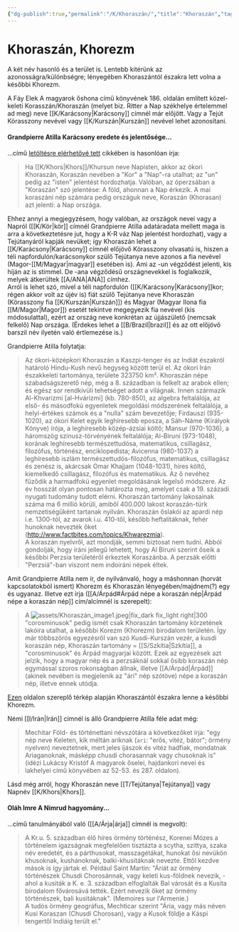 ```yaml
---
{"dg-publish":true,"permalink":"/K/Khoraszán/","title":"Khoraszán","tags":["titleandheadingonedontmatch"],"created":"2024-01-12T06:00","updated":"2025-09-24T13:54"}
---
```



# Khoraszán, Khorezm

A két név hasonló és a terület is. Lentebb kitérünk az azonosságra/különbségre; lényegében Khoraszántól északra lett volna a későbbi Khorezm.  

A Fáy Elek A magyarok őshona című könyvének 186. oldalán említett közel-keleti Korasszán/Khoraszán (melyet biz. Ritter a Nap székhelye értelemmel ad meg) neve [[K/Karácsony\|Karácsony]] címnél már előjött. Vagy a Tejút Körasszony nevével vagy [[K/Kurszán\|Kurszán]] nevével lehet azonosítani.  

#### Grandpierre Atilla Karácsony eredete és jelentősége...

...című [letöltésre elérhetővé tett](https://mega.nz/file/pzNzhKJB#KXz_bvQtrp_QYzmqFqWwIpf4TSn31z4Fn4bUVLJ8jpA) cikkében is hasonlóan írja:  
> Ha [[K/Khors\|Khors]]/Khursun neve Napisten, akkor az ókori Khoraszán, Koraszán nevében a "Kor" a "Nap"-ra utalhat; az "un" pedig az "isten" jelentést hordozhatja. Valóban, az óperzsában a "Koraszán" szó jelentése: A föld, ahonnan a Nap érkezik. A mai koraszáni nép számára pedig országuk neve, Koraszán (Khorasan) azt jelenti: a Nap országa.  

Ehhez annyi a megjegyzésem, hogy valóban, az országok nevei vagy a Napról ([[K/Kör\|kör]] címnél Grandpierre Atilla adatáradata mellett maga is arra a következtetésre jut, hogy a K-R váz Nap jelentést hordozhat), vagy a Tejútanyáról kapják nevüket; így Khoraszán lehet a [[K/Karácsony\|Karácsony]] címnél előjövő Körasszony olvasatú is, hiszen a téli napfordulón/karácsonykor szülő Tejútanya neve azonos a fia nevével (Magor-[[M/Magyar\|magyar]] esetében is). Ami az -un végződést jelenti, kis híján az is stimmel. De -ana végződésű országnevekkel is foglalkozik, melyek átkerültek [[A/ANA\|ANA]] címhez.  
Arról is lehet szó, mivel a téli napfordulón ([[K/Karácsony\|Karácsony]]kor; régen akkor volt az újév is) fiát szülő Tejútanya neve Khoraszán (Körasszony fia [[K/Kurszán\|Kurszán]]) és Magyar (Magyar Ilona fia [[M/Magor\|Magor]]) esetét tekintve megegyezik fia nevével (kis módosulattal), ezért az ország neve konkrétan az újjászülető (nemcsak felkelő) Nap országa. (Érdekes lehet a [[B/Brazil\|brazil]] és az ott előjövő barszil név ilyetén való értlemezése is.)  

Grandpierre Atilla folytatja:
> Az ókori-középkori Khoraszán a Kaszpi-tenger és az Indiát északról határoló Hindu-Kush nevű hegység között terül el. Az ókori Irán északkeleti tartománya, területe 323750 km². Khoraszán népe szabadságszerető nép, még a 8. században is felkelt az arabok ellen; és egész sor rendkívüli tehetséget adott a világnak. Innen származik Al-Khvarizmi \[al-Hvárizmi\] (kb. 780-850), az algebra feltalálója, az első- és másodfokú egyenletek megoldási módszerének feltalálója, a helyi-értékes számok és a "nulla" szám bevezetője; Firdauszi (935-1020), az ókori Kelet egyik leghíresebb eposza, a Sáh-Náme (Királyok Könyve) írója, a leghíresebb közép-ázsiai költő; Mansur (970-1036), a háromszög szinusz-törvényének feltalálója; Al-Biruni (973-1048), korának leghíresebb természettudósa, matematikus, csillagász, filozófus, történész, enciklopedista; Avicenna (980-1037) a leghíresebb iszlám természettudós-filozófus, matematikus, csillagász és zenész is, akárcsak Omar Khajjam (1048-1031), híres költő, kiemelkedő csillagász, filozófus és matematikus. Az ő nevéhez fűződik a harmadfokú egyenlet megoldásának legelső módszere. Az év hosszát olyan pontosan határozta meg, amelyet csak a 19. századi nyugati tudomány tudott elérni. Khoraszán tartomány lakosainak száma ma 6 millió körüli, amiből 400.000 lakost koraszán-türk nemzetiségűként tartanak nyilván. Khoraszán őslakói az apardi nép i.e. 1300-tól, az avarok i.u. 410-től, később heftalitáknak, fehér hunoknak nevezték őket (http://www.factbites.com/topics/Khwarezmia).  
> A koraszán nyelvről, azt mondják, semmi biztosat nem tudni. Abból gondolják, hogy iráni jellegű lehetett, hogy Al Biruni szerint őseik a későbbi Perzsia területéről érkeztek Koraszánba. A perzsák előtti "Perzsiá"-ban viszont nem indoiráni népek éltek.  

Amit Grandpierre Atilla nem ír, de nyilvánvaló, hogy a máshonnan (horvát kapcsolatokból ismert) Khorezm és Khoraszán lényegében/majdnem(?) egy és ugyanaz. Illetve ezt írja ([[A/Árpád#Árpád népe a koraszán nép\|Árpád népe a koraszán nép]] cím/alcímnél is szerepelt):  
> A ![assets/Khoraszán_image1.jpeg|fix_dark fix_light right|300](/img/user/K/assets/Khorasz%C3%A1n_image1.jpeg)"corosminusok" pedig ismét csak Khoraszán tartomány körzetének lakóira utalhat, a későbbi Korezm (Khorezm) birodalom területén. Így már többszörös egyezésről van szó Kusdi-Kurszán vezér, a kusdi koraszán nép, Khoraszán tartomány = [[S/Szkítia\|Szkítia]], a "corosminusok" és Árpád magyarjai között. Ezek az egyezések azt jelzik, hogy a magyar nép és a perzsáknál sokkal ősibb koraszán nép egymással szoros rokonságban állnak, illetve [[A/Árpád\|Árpád]] (akinek nevében is megjelenik az "ári" nép szótöve) népe a koraszán nép, illetve ennek utódja.  

[Ezen](https://en.wikipedia.org/wiki/Transoxiana) oldalon szereplő térkép alapján Khoraszántól északra lenne a későbbi Khorezm.  

Némi [[I/Irán\|Irán]] címnél is álló Grandpierre Atilla féle adat még:  
> Mechitar Föld- és történettani névszótára a következőket írja: "egy nép neve Keleten, kik méltán ariknak (`ari`: "erős, vitéz, bátor"; örmény nyelven) neveztetnek, mert jeles íjászok és vitéz hadfiak, mondatnak Ariaganoknak, másképp chusdi chorasannak vagy chusoknak is" (idézi Lukácsy Kristóf A magyarok őselei, hajdankori nevei és lakhelyei című könyvében az 52-53. és 287. oldalon).  

Lásd még arról, hogy Khoraszán neve [[T/Tejútanya\|Tejútanya]] vagy Napnév [[K/Khors\|Khors]].  

#### Oláh Imre A Nimrud hagyomány...

...című tanulmányából való ([[A/Árja\|árja]] címnél is megvolt):  
> A Kr.u. 5. században élő híres örmény történész, Korenei Mózes a történelem igazságnak megfelelően tisztázta a scytha, szittya, szaka név eredetét, és a párthusokat, masszagétákat, hunokat ősi nevükön khusoknak, kushánoknak, balki-khusitáknak nevezte. Ettől kezdve mások is így jártak el. Például Saint Martin: "Áriát az örmény történészek Chusdi Chorosánnak, vagy keleti kus-földnek nevezik, - ahol a kusiták a K. e. 3. században elfoglalták Bal városát és a Kusita birodalom fővárosává tették. Ezért nevezik őket az örmény történészek, bali kusitáknak". (Memoires sur l'Armenie.)  
> A tudós örmény geográfus, Mechticar szerint "Ária, vagy más néven Kusi Koraszan (Chusdi Chorosan), vagy a Kusok földje a Káspi tengertől Indiáig terült el."  